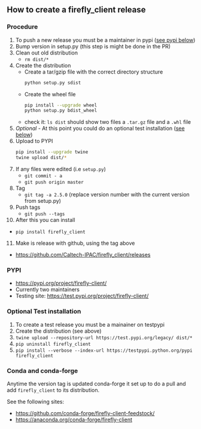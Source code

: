 ## How to create a firefly_client release

### Procedure
1. To push a new release you must be a maintainer in pypi ([see pypi below](#pypi))
2. Bump version in setup.py  (this step is might be done in the PR)
3. Clean out old distribution 
   - `rm dist/*`
4. Create the distribution
   - Create a tar/gzip file with the correct directory structure
      ```bash
      python setup.py sdist
      ```
   - Create the wheel file
      ```bash
      pip install --upgrade wheel
      python setup.py bdist_wheel
      ```
   - check it: `ls dist` should show two files a `.tar.gz` file and a `.whl` file
5. _Optional_ - At this point you could do an optional test installation ([see below](#optional-test-installation))
6. Upload to PYPI  
      ```bash
      pip install --upgrade twine
      twine upload dist/*
      ```
7. If any files were edited (i.e `setup.py`) 
   - `git commit - a`
   - `git push origin master`
8. Tag
   -  `git tag -a 2.5.0`  (replace version number with the current version from setup.py)
9. Push tags
   - `git push --tags`
10. After this you can install 
   - `pip install firefly_client`
11. Make is release with github, using the tag above
   - https://github.com/Caltech-IPAC/firefly_client/releases

### PYPI 

- https://pypi.org/project/firefly-client/
- Currently two maintainers
- Testing site: https://test.pypi.org/project/firefly-client/

### Optional Test installation

1. To create a test release you must be a mainainer on testpypi
2. Create the distribution (see above)
3. `twine upload --repository-url https://test.pypi.org/legacy/ dist/*`
4. `pip uninstall firefly_client`
5. `pip install --verbose --index-url https://testpypi.python.org/pypi firefly_client`

### Conda and conda-forge

Anytime the version tag is updated conda-forge it set up to do a pull and add `firefly_client` to its distribution.

See the following sites:
 - https://github.com/conda-forge/firefly-client-feedstock/
 - https://anaconda.org/conda-forge/firefly-client